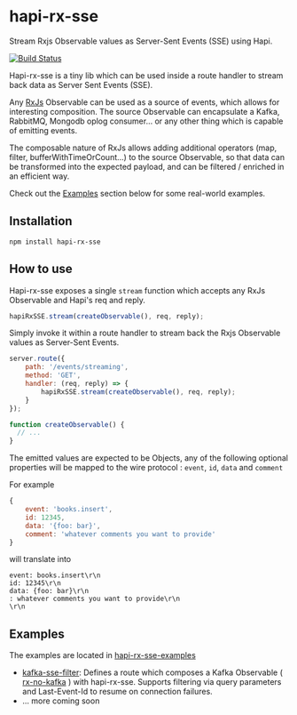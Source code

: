 # **hapi-rx-sse**

Stream Rxjs Observable values as Server-Sent Events (SSE) using Hapi. 
  
[![Build Status](https://travis-ci.org/kristofsajdak/hapi-rx-sse.svg?branch=master)](https://travis-ci.org/kristofsajdak/hapi-rx-sse)
  
Hapi-rx-sse is a tiny lib which can be used inside a route handler to stream back data as Server Sent Events (SSE). 

Any [RxJs](https://github.com/Reactive-Extensions/RxJS) Observable can be used as a source of events, which allows for interesting composition. 
The source Observable can encapsulate a Kafka, RabbitMQ, Mongodb oplog consumer... or any other thing which is capable of emitting events. 
           
The composable nature of RxJs allows adding additional operators (map, filter, bufferWithTimeOrCount...) to the source Observable, 
so that data can be transformed into the expected payload, and can be filtered / enriched in an efficient way.

Check out the [Examples](#examples) section below for some real-world examples. 
  
## Installation

```
npm install hapi-rx-sse
```

## How to use

Hapi-rx-sse exposes a single `stream` function which accepts any RxJs Observable and Hapi's req and reply.  

```javascript
hapiRxSSE.stream(createObservable(), req, reply);
```

Simply invoke it within a route handler to stream back the Rxjs Observable values as Server-Sent Events.

```javascript
server.route({
    path: '/events/streaming',
    method: 'GET',
    handler: (req, reply) => { 
        hapiRxSSE.stream(createObservable(), req, reply);
    }
});

function createObservable() {
  // ... 
}
```

The emitted values are expected to be Objects, any of the following optional properties will be mapped to the wire protocol : `event`, `id`, `data` and `comment`  
    
For example
  
```javascript
{ 
    event: 'books.insert',
    id: 12345,
    data: '{foo: bar}',
    comment: 'whatever comments you want to provide'   
}
```

will translate into 

```
event: books.insert\r\n
id: 12345\r\n
data: {foo: bar}\r\n
: whatever comments you want to provide\r\n
\r\n
```
    

## Examples

The examples are located in [hapi-rx-sse-examples](https://github.com/kristofsajdak/hapi-rx-sse-examples)

- [kafka-sse-filter](https://github.com/kristofsajdak/hapi-rx-sse-examples/tree/master/kafka-sse-filter): 
Defines a route which composes a Kafka Observable ( [rx-no-kafka](https://github.com/kristofsajdak/rx-no-kafka) ) with hapi-rx-sse. 
Supports filtering via query parameters and Last-Event-Id to resume on connection failures.
- ... more coming soon
